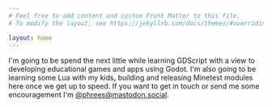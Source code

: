 ```yaml
---
# Feel free to add content and custom Front Matter to this file.
# To modify the layout, see https://jekyllrb.com/docs/themes/#overriding-theme-defaults

layout: home
---
```

I'm going to be spend the next little while learning GDScript with a view to developing educational games and apps using Godot.
I'm also going to be learning some Lua with my kids, building and releasing Minetest modules here once we get up to speed. 
If you want to get in touch or send me some encouragement I'm 
<a rel="me" href="https://mastodon.social/@phrees" title="Mastodon address">@phrees@mastodon.social</a>.